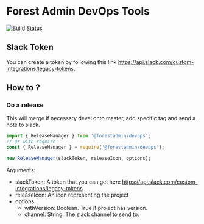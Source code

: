 # Forest Admin DevOps Tools
[![Build Status](https://travis-ci.com/ForestAdmin/devops.svg?token=GhLkKxborSQok42EpFsc&branch=devel)](https://travis-ci.org/ForestAdmin/devops)

## Slack Token
You can create a token by following this link https://api.slack.com/custom-integrations/legacy-tokens.

## How to ?

### Do a release
This will merge if necessary devel onto master, add specific tag and send a note to slack.
```JavaScript
import { ReleaseManager } from '@forestadmin/devops';
// Or with require
const { ReleaseManager } = require('@forestadmin/devops');

new ReleaseManager(slackToken, releaseIcon, options);
```

Arguments:
- slackToken: A token that you can get here https://api.slack.com/custom-integrations/legacy-tokens
- releaseIcon: An icon representing the project
- options:
  - withVersion: Boolean. True if project has version.
  - channel: String. The slack channel to send to.
